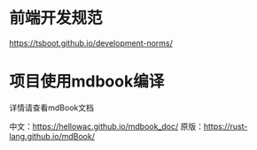 # 前端开发规范
<https://tsboot.github.io/development-norms/>

# 项目使用mdbook编译

详情请查看mdBook文档

中文：<https://hellowac.github.io/mdbook_doc/>
原版：<https://rust-lang.github.io/mdBook/>